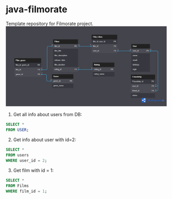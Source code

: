 # java-filmorate
Template repository for Filmorate project.
![Filmorate DB Scheme](https://github.com/Zazergel/java-filmorate/blob/main/DB%20Filmorate%20v2.0.png)

1. Get all info about users from DB:
 ```sql
 SELECT * 
 FROM USER;
 ```
2. Get info about user with id=2:
 ```sql
 SELECT * 
 FROM users 
 WHERE user_id = 2;
 ```
3. Get film with id = 1:
 ```sql
 SELECT * 
 FROM Films 
 WHERE film_id = 1;
 ```
 
